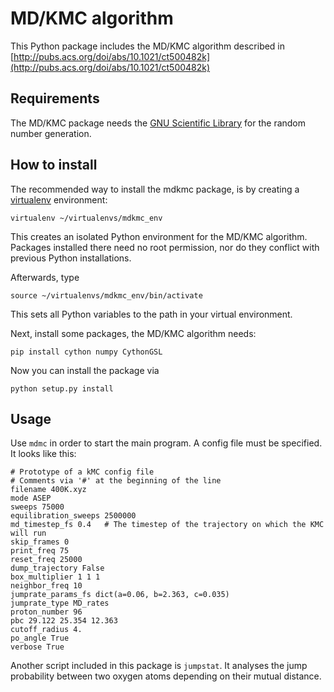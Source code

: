 MD/KMC algorithm
================

This Python package includes the MD/KMC algorithm described in 
[http://pubs.acs.org/doi/abs/10.1021/ct500482k](http://pubs.acs.org/doi/abs/10.1021/ct500482k)


Requirements
------------
The MD/KMC package needs the [GNU Scientific Library](http://www.gnu.org/software/gsl/)
for the random number generation.


How to install
--------------
The recommended way to install the mdkmc package, is by creating a [virtualenv](https://virtualenv.pypa.io/en/latest) environment:

    virtualenv ~/virtualenvs/mdkmc_env

This creates an isolated Python environment for the MD/KMC algorithm. Packages installed there need no root permission, nor do they conflict
with previous Python installations.

Afterwards, type

    source ~/virtualenvs/mdkmc_env/bin/activate

This sets all Python variables to the path in your virtual environment.

Next, install some packages, the MD/KMC algorithm needs:

    pip install cython numpy CythonGSL

Now you can install the package via

    python setup.py install

Usage
-----
Use `mdmc` in order to start the main program. A config file must be specified.
It looks like this:

    # Prototype of a kMC config file
    # Comments via '#' at the beginning of the line
    filename 400K.xyz
    mode ASEP
    sweeps 75000 
    equilibration_sweeps 2500000
    md_timestep_fs 0.4   # The timestep of the trajectory on which the KMC will run
    skip_frames 0
    print_freq 75
    reset_freq 25000
    dump_trajectory False
    box_multiplier 1 1 1
    neighbor_freq 10
    jumprate_params_fs dict(a=0.06, b=2.363, c=0.035)
    jumprate_type MD_rates
    proton_number 96
    pbc 29.122 25.354 12.363
    cutoff_radius 4.
    po_angle True
    verbose True


Another script included in this package is `jumpstat`. It analyses the jump probability
between two oxygen atoms depending on their mutual distance.
